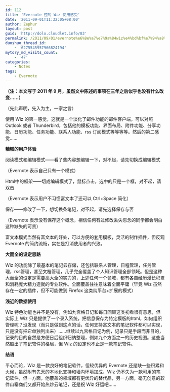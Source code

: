 ```yaml
---
id: 112
title: 'Evernote 控的 Wiz 使用感受'
date: '2011-09-01T11:32:05+08:00'
author: Zephur
layout: post
guid: 'http://dolo.cloudlet.info/83'
permalink: /2011/09/01/evernote%e6%8e%a7%e7%9a%84wiz%e4%bd%bf%e7%94%a8%e6%84%9f%e5%8f%97/
duoshuo_thread_id:
    - '6275545957966824194'
mytory_md_visits_count:
    - '47'
categories:
    - Notes
tags:
    - Evernote
---
```


**（注：本文写于 2011 年 9 月，虽然文中陈述的事项在三年之后似乎也没有什么改变……）**

（先此声明，先入为主，一家之言）

使用 Wiz 的第一感觉，这就是一个淡化了邮件功能的邮件客户端，可以对照 Outlook 或者 Thunderbird，包括他的模板功能、界面布局、附件功能、分享功能、日历功能、任务功能、联系人功能、rss 订阅模式等等等等。然后的第二感觉……

**糟糕的用户体验**

阅读模式和编辑模式——看了些内容想编辑一下，对不起，请先切换成编辑模式

（Evernote 表示自己只有一个模式）

Html中的框架——切成编辑模式了，鼠标点击，选中的只是一个框，对不起，请双击

（Evernote 表示用户不习惯富文本了还可以 Ctrl+Space 简化）

保存——修改了一下，想切换条笔记，对不起，请先选择保存与否

（Evernote 表示没有保存这个概念，相信任何有过修改丢失怨念的同学都会明白这种缺失的可贵）

富文本模式当然有富文本的好处，可以方便的套用模板，灵活的制作插件，但反观Evernote 的简约流畅，实在是打消使用者的兴致。

**大而全的设定思路**

Wiz 的功能除了最基本的笔记云存储，还包括联系人管理，日程管理，任务管理，rss管理，甚至文档管理，几乎完全覆盖了个人知识管理全部领域。但是这种大而全的设定是需要高大全的实力的，上述任何一个领域，都有各自经历漫长积累和消耗庞大精力造就的专业软件。全面覆盖往往意味着全面平庸（毕竟 Wiz 虽然存在一定的插件，但不可能做到 Firefox 这类纯平台+扩展的模式）

**浅近的数据使用**

Wiz 特色功能也并不是没有，例如九宫格日记和每日回顾这类初看很有意思，但实际上 Wiz 只是提供了一个录入系统，把信息保存为特定模版的html，如何组织管理呢？没发现（而只是做到这点的话，任何支持富文本的笔记软件都可以实现，只是没有把它单独列出来）……继续以九宫格日记为例，记录只是手段而非目的，记录的目的自然是方便日后组织归纳整理，例如九个方面之一的历史视图。这些当然超出了笔记软件的格局，但 Wiz 的设定也不止是一款笔记软件。

**结语**

平心而论，Wiz 是一款良好的笔记软件，但较优异的 Evernote 还是缺一些积累和火候，虽然附有先天的本地化支持和墙内环境加成，Wiz 仍不失为一款可用的笔记软件，但一方面，他覆盖的领域都有更优异的替代品，另一方面，毫无创意的软件山寨商们又都开始热炒云笔记，还是祝 Wiz 好运吧……